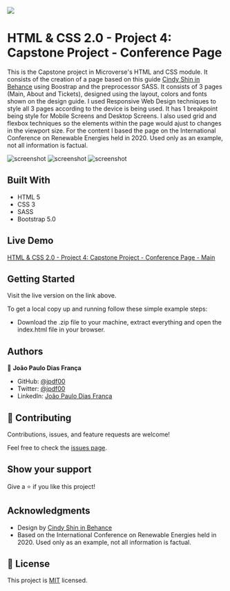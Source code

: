 ![](https://img.shields.io/badge/Microverse-blueviolet)

# HTML & CSS 2.0 - Project 4: Capstone Project - Conference Page

This is the Capstone project in Microverse's HTML and CSS module. It consists of the creation of a page based on this guide [Cindy Shin in Behance](https://www.behance.net/gallery/29845175/CC-Global-Summit-2015) using Boostrap and the preprocessor SASS.
It consists of 3 pages (Main, About and Tickets), designed using the layout, colors and fonts shown on the design guide.
I used Responsive Web Design techniques to style all 3 pages according to the device is being used.
It has 1 breakpoint being style for Mobile Screens and Desktop Screens. I also used grid and flexbox techniques so the elements within the page would ajust to changes in the viewport size.
For the content I based the page on the International Conference on Renewable Energies held in 2020. Used only as an example, not all information is factual.

![screenshot](./features/assets/imgs/screenshot-main.png)
![screenshot](./features/assets/imgs/screenshot-about.png)
![screenshot](./features/assets/imgs/screenshot-tickets.png)

## Built With

- HTML 5
- CSS 3
- SASS
- Bootstrap 5.0

## Live Demo

[HTML & CSS 2.0 - Project 4: Capstone Project - Conference Page - Main](https://jpdf00.github.io/capstone-project/)

## Getting Started

Visit the live version on the link above.

To get a local copy up and running follow these simple example steps:

- Download the .zip file to your machine, extract everything and open the index.html file in your browser.

## Authors

👤 **João Paulo Dias França**

- GitHub: [@jpdf00](https://github.com/jpdf00)
- Twitter: [@jpdf00](https://twitter.com/JooPauloDiasFr1)
- LinkedIn: [João Paulo Dias França](https://www.linkedin.com/in/jo%C3%A3o-paulo-dias-fran%C3%A7a-269257a4/)

## 🤝 Contributing

Contributions, issues, and feature requests are welcome!

Feel free to check the [issues page](https://github.com/jpdf00/capstone-project/issues).

## Show your support

Give a ⭐️ if you like this project!

## Acknowledgments

- Design by [Cindy Shin in Behance](https://www.behance.net/gallery/29845175/CC-Global-Summit-2015)
- Based on the International Conference on Renewable Energies held in 2020. Used only as an example, not all information is factual.

## 📝 License

This project is [MIT](https://opensource.org/licenses/mit-license.php) licensed.
